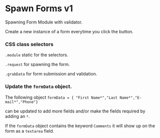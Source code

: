 Spawn Forms v1
==========

Spawning Form Module with validator.

Create a new instance of a form everytime you click the button.

### CSS class selectors

`.module` static for the selectors.

`.request` for spawning the form.

`.grabData` for form submission and validation.


### Update the `formData` object.

The following object `formData = { "First Name*","Last Name*","E-mail*","Phone"}` 

can be updated to add more fields and/or make the fields required by adding an `*`.

If the `formData` object contains the keyword `Comments` it will show up on the form as a `textarea` field.
